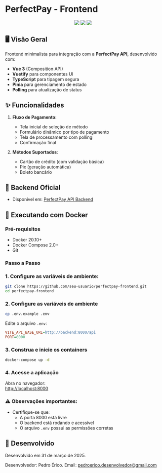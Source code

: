# PerfectPay - Frontend

<div align="center">
  <img src="https://img.shields.io/badge/Vue.js-4FC08D?style=for-the-badge&logo=vuedotjs&logoColor=white" />
  <img src="https://img.shields.io/badge/Vuetify-1867C0?style=for-the-badge&logo=vuetify&logoColor=white" />
  <img src="https://img.shields.io/badge/TypeScript-3178C6?style=for-the-badge&logo=typescript&logoColor=white" />
</div>

## 🖥️ Visão Geral

Frontend minimalista para integração com a **PerfectPay API**, desenvolvido com:

- **Vue 3** (Composition API)
- **Vuetify** para componentes UI
- **TypeScript** para tipagem segura
- **Pinia** para gerenciamento de estado
- **Polling** para atualização de status

## ✨ Funcionalidades

1. **Fluxo de Pagamento**:
    - Tela inicial de seleção de método
    - Formulário dinâmico por tipo de pagamento
    - Tela de processamento com polling
    - Confirmação final

2. **Métodos Suportados**:
    - Cartão de crédito (com validação básica)
    - Pix (geração automática)
    - Boleto bancário

## 🚀 Backend Oficial
- Disponível em: [PerfectPay API Backend](https://github.com/pedroerico/perfect-pay-api)

## 🐋 Executando com Docker

### Pré-requisitos
- Docker 20.10+
- Docker Compose 2.0+
- Git

### Passo a Passo

### 1. Configure as variáveis de ambiente:
```bash
git clone https://github.com/seu-usuario/perfectpay-frontend.git
cd perfectpay-frontend
```

### 2. Configure as variáveis de ambiente
```bash
cp .env.example .env
```

Edite o arquivo `.env`:
```ini
VITE_API_BASE_URL=http://backend:8000/api
PORT=8000
```

### 3. Construa e inicie os containers
```bash
docker-compose up -d
```

### 4. Acesse a aplicação
Abra no navegador:  
[http://localhost:8000](http://localhost:8000)

### ⚠️ Observações importantes:
- Certifique-se que:
    - A porta 8000 está livre
    - O backend está rodando e acessível
    - O arquivo `.env` possui as permissões corretas

## 📄 Desenvolvido

Desenvolvido em 31 de março de 2025.

Desenvolvedor: Pedro Érico.
Email: pedroerico.desenvolvedor@gmail.com